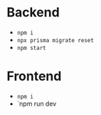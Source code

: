 # Backend

- `npm i`
- `npx prisma migrate reset`
- `npm start`

# Frontend

- `npm i`
- `npm run dev
